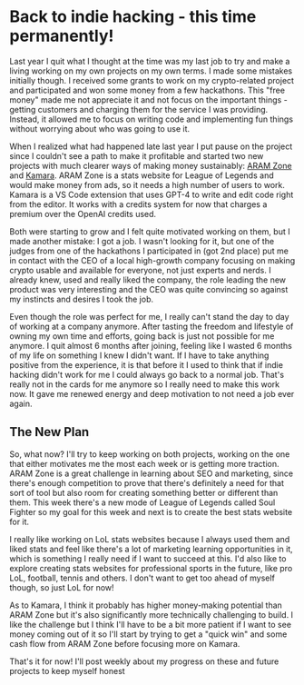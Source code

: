 # Back to indie hacking - this time permanently!

Last year I quit what I thought at the time was my last job to try and make a living working on my own projects on my own terms. I made some mistakes initially though. I received some grants to work on my crypto-related project and participated and won some money from a few hackathons. This "free money" made me not appreciate it and not focus on the important things - getting customers and charging them for the service I was providing. Instead, it allowed me to focus on writing code and implementing fun things without worrying about who was going to use it.

When I realized what had happened late last year I put pause on the project since I couldn't see a path to make it profitable and started two new projects with much clearer ways of making money sustainably: [ARAM Zone](https://aram.zone/) and [Kamara](https://kamaraapp.com/). ARAM Zone is a stats website for League of Legends and would make money from ads, so it needs a high number of users to work. Kamara is a VS Code extension that uses GPT-4 to write and edit code right from the editor. It works with a credits system for now that charges a premium over the OpenAI credits used.

Both were starting to grow and I felt quite motivated working on them, but I made another mistake: I got a job. I wasn't looking for it, but one of the judges from one of the hackathons I participated in (got 2nd place) put me in contact with the CEO of a local high-growth company focusing on making crypto usable and available for everyone, not just experts and nerds. I already knew, used and really liked the company, the role leading the new product was very interesting and the CEO was quite convincing so against my instincts and desires I took the job.

Even though the role was perfect for me, I really can't stand the day to day of working at a company anymore. After tasting the freedom and lifestyle of owning my own time and efforts, going back is just not possible for me anymore. I quit almost 6 months after joining, feeling like I wasted 6 months of my life on something I knew I didn't want. If I have to take anything positive from the experience, it is that before it I used to think that if indie hacking didn't work for me I could always go back to a normal job. That's really not in the cards for me anymore so I really need to make this work now. It gave me renewed energy and deep motivation to not need a job ever again.

## The New Plan

So, what now? I'll try to keep working on both projects, working on the one that either motivates me the most each week or is getting more traction. ARAM Zone is a great challenge in learning about SEO and marketing, since there's enough competition to prove that there's definitely a need for that sort of tool but also room for creating something better or different than them. This week there's a new mode of League of Legends called Soul Fighter so my goal for this week and next is to create the best stats website for it.

I really like working on LoL stats websites because I always used them and liked stats and feel like there's a lot of marketing learning opportunities in it, which is something I really need if I want to succeed at this. I'd also like to explore creating stats websites for professional sports in the future, like pro LoL, football, tennis and others. I don't want to get too ahead of myself though, so just LoL for now!

As to Kamara, I think it probably has higher money-making potential than ARAM Zone but it's also significantly more technically challenging to build. I like the challenge but I think I'll have to be a bit more patient if I want to see money coming out of it so I'll start by trying to get a "quick win" and some cash flow from ARAM Zone before focusing more on Kamara.

That's it for now! I'll post weekly about my progress on these and future projects to keep myself honest
